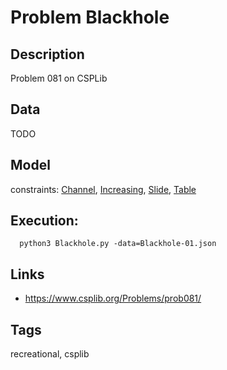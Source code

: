 # Problem Blackhole
## Description
Problem 081 on CSPLib

## Data
 TODO
## Model
  constraints: [Channel](http://pycsp.org/documentation/constraints/Channel), [Increasing](http://pycsp.org/documentation/constraints/Increasing), [Slide](http://pycsp.org/documentation/constraints/Slide), [Table](http://pycsp.org/documentation/constraints/Table)

## Execution:
```
  python3 Blackhole.py -data=Blackhole-01.json
```

## Links
 - https://www.csplib.org/Problems/prob081/

## Tags
 recreational, csplib
